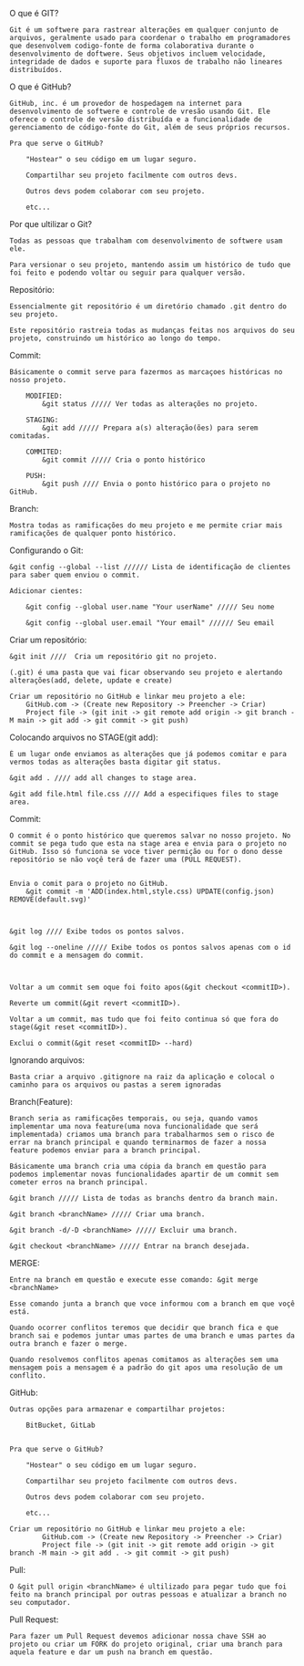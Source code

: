 O que é GIT?

    Git é um softwere para rastrear alterações em qualquer conjunto de arquivos, geralmente usado para coordenar o trabalho em programadores que desenvolvem codigo-fonte de forma colaborativa durante o desenvolvimento de doftwere. Seus objetivos incluem velocidade, integridade de dados e suporte para fluxos de trabalho não lineares distribuídos.

O que é GitHub?

    GitHub, inc. é um provedor de hospedagem na internet para desenvolvimento de softwere e controle de vresão usando Git. Ele oferece o controle de versão distribuída e a funcionalidade de gerenciamento de código-fonte do Git, além de seus próprios recursos.

    Pra que serve o GitHub?

        "Hostear" o seu código em um lugar seguro.

        Compartilhar seu projeto facilmente com outros devs.

        Outros devs podem colaborar com seu projeto.

        etc...

Por que ultilizar o Git?

    Todas as pessoas que trabalham com desenvolvimento de softwere usam ele.

    Para versionar o seu projeto, mantendo assim um histórico de tudo que foi feito e podendo voltar ou seguir para qualquer versão.

Repositório:

    Essencialmente git repositório é um diretório chamado .git dentro do seu projeto.

    Este repositório rastreia todas as mudanças feitas nos arquivos do seu projeto, construindo um histórico ao longo do tempo.

Commit:

    Básicamente o commit serve para fazermos as marcaçoes históricas no nosso projeto.

        MODIFIED:
            &git status ///// Ver todas as alterações no projeto.

        STAGING:
            &git add ///// Prepara a(s) alteração(ões) para serem comitadas.

        COMMITED:
            &git commit ///// Cria o ponto histórico

        PUSH:
            &git push //// Envia o ponto histórico para o projeto no GitHub.

Branch:

    Mostra todas as ramificações do meu projeto e me permite criar mais ramificações de qualquer ponto histórico.

Configurando o Git:

    &git config --global --list ////// Lista de identificação de clientes para saber quem enviou o commit.

    Adicionar cientes:

        &git config --global user.name "Your userName" ///// Seu nome

        &git config --global user.email "Your email" ////// Seu email

Criar um repositório:

    &git init ////  Cria um repositório git no projeto.

    (.git) é uma pasta que vai ficar observando seu projeto e alertando alterações(add, delete, update e create)

    Criar um repositório no GitHub e linkar meu projeto a ele:
        GitHub.com -> (Create new Repository -> Preencher -> Criar)
        Project file -> (git init -> git remote add origin -> git branch -M main -> git add -> git commit -> git push)

Colocando arquivos no STAGE(git add):

    É um lugar onde enviamos as alterações que já podemos comitar e para vermos todas as alterações basta digitar git status.

    &git add . //// add all changes to stage area.

    &git add file.html file.css //// Add a especifiques files to stage area.

Commit:

    O commit é o ponto histórico que queremos salvar no nosso projeto. No commit se pega tudo que esta na stage area e envia para o projeto no GitHub. Isso só funciona se voce tiver permição ou for o dono desse repositório se não voçê terá de fazer uma (PULL REQUEST).


    Envia o comit para o projeto no GitHub.
        &git commit -m 'ADD(index.html,style.css) UPDATE(config.json) REMOVE(default.svg)'



    &git log //// Exibe todos os pontos salvos.

    &git log --oneline ///// Exibe todos os pontos salvos apenas com o id do commit e a mensagem do commit.



    Voltar a um commit sem oque foi foito apos(&git checkout <commitID>).

    Reverte um commit(&git revert <commitID>).

    Voltar a um commit, mas tudo que foi feito continua só que fora do stage(&git reset <commitID>).

    Exclui o commit(&git reset <commitID> --hard)

Ignorando arquivos:

    Basta criar a arquivo .gitignore na raiz da aplicação e colocal o caminho para os arquivos ou pastas a serem ignoradas

Branch(Feature):

    Branch seria as ramificações temporais, ou seja, quando vamos implementar uma nova feature(uma nova funcionalidade que será implementada) criamos uma branch para trabalharmos sem o risco de errar na branch principal e quando terminarmos de fazer a nossa feature podemos enviar para a branch principal.

    Básicamente uma branch cria uma cópia da branch em questão para podemos implementar novas funcionalidades apartir de um commit sem cometer erros na branch principal.

    &git branch ///// Lista de todas as branchs dentro da branch main.

    &git branch <branchName> ///// Criar uma branch.

    &git branch -d/-D <branchName> ///// Excluir uma branch.

    &git checkout <branchName> ///// Entrar na branch desejada.

MERGE:

    Entre na branch em questão e execute esse comando: &git merge <branchName>

    Esse comando junta a branch que voce informou com a branch em que voçê está.

    Quando ocorrer conflitos teremos que decidir que branch fica e que branch sai e podemos juntar umas partes de uma branch e umas partes da outra branch e fazer o merge.

    Quando resolvemos conflitos apenas comitamos as alterações sem uma mensagem pois a mensagem é a padrão do git apos uma resolução de um conflito.

GitHub:

    Outras opções para armazenar e compartilhar projetos:

        BitBucket, GitLab


    Pra que serve o GitHub?

        "Hostear" o seu código em um lugar seguro.

        Compartilhar seu projeto facilmente com outros devs.

        Outros devs podem colaborar com seu projeto.

        etc...

    Criar um repositório no GitHub e linkar meu projeto a ele:
            GitHub.com -> (Create new Repository -> Preencher -> Criar)
            Project file -> (git init -> git remote add origin -> git branch -M main -> git add . -> git commit -> git push)

Pull:

    O &git pull origin <branchName> é ultilizado para pegar tudo que foi feito na branch principal por outras pessoas e atualizar a branch no seu computador.

Pull Request:

    Para fazer um Pull Request devemos adicionar nossa chave SSH ao projeto ou criar um FORK do projeto original, criar uma branch para aquela feature e dar um push na branch em questão.